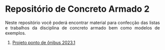 <h1>Repositório de Concreto Armado 2</h1>

<p align = "justify">
  Neste repositório você poderá encontrar material para confecção das listas e trabalhos da disciplina de concreto armado bem como modelos de exemplos.
</p>

<ol>
  <li>
<a href="https://http://www.wmpjrufg.github.io/FEA0064-ECA2/001.html target="_blank">Projeto ponto de ônibus 2023.1</a></li>
</ol>
